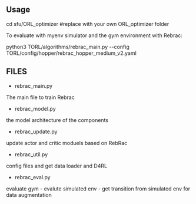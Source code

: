 ## Usage

cd sfu/ORL_optimizer  #replace with your own ORL_optimizer folder

To evaluate with myenv simulator and the gym environment with Rebrac:

python3 TORL/algorithms/rebrac_main.py --config TORL/config/hopper/rebrac_hopper_medium_v2.yaml

## FILES

- rebrac_main.py

The main file to train Rebrac

- rebrac_model.py

the model architecture of the components

- rebrac_update.py

update actor and critic moduels based on RebRac

- rebrac_util.py

config files and get data loader and D4RL

- rebrac_eval.py

evaluate gym - evalute simulated env - get transition from simulated env for data augmentation
